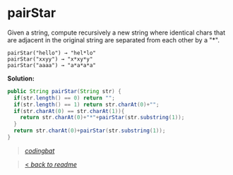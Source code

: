 # pairStar

Given a string, compute recursively a new string where identical chars that are adjacent in the original string are separated from each other by a "*".

```
pairStar("hello") → "hel*lo"
pairStar("xxyy") → "x*xy*y"
pairStar("aaaa") → "a*a*a*a"
```

**Solution:**

```java
public String pairStar(String str) {
  if(str.length() == 0) return "";
  if(str.length() == 1) return str.charAt(0)+"";
  if(str.charAt(0) == str.charAt(1)){
    return str.charAt(0)+"*"+pairStar(str.substring(1));
  }
  return str.charAt(0)+pairStar(str.substring(1));
}
```

> _[codingbat](https://codingbat.com/prob/p158175)_

> [< _back to readme_](/README.md)